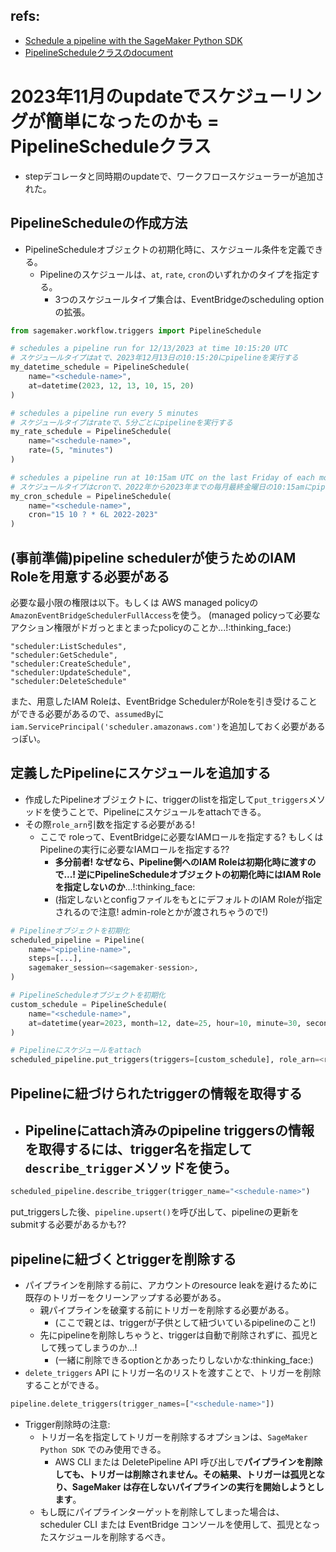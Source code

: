 ## refs:

- [Schedule a pipeline with the SageMaker Python SDK](https://docs.aws.amazon.com/sagemaker/latest/dg/pipeline-eventbridge.html)
- [PipelineScheduleクラスのdocument](https://sagemaker.readthedocs.io/en/stable/workflows/pipelines/sagemaker.workflow.pipelines.html#pipeline-schedule)

# 2023年11月のupdateでスケジューリングが簡単になったのかも = PipelineScheduleクラス

- stepデコレータと同時期のupdateで、ワークフロースケジューラーが追加された。

## PipelineScheduleの作成方法

- PipelineScheduleオブジェクトの初期化時に、スケジュール条件を定義できる。
  - Pipelineのスケジュールは、`at`, `rate`, `cron`のいずれかのタイプを指定する。
    - 3つのスケジュールタイプ集合は、EventBridgeのscheduling optionの拡張。


```python
from sagemaker.workflow.triggers import PipelineSchedule

# schedules a pipeline run for 12/13/2023 at time 10:15:20 UTC
# スケジュールタイプはatで、2023年12月13日の10:15:20にpipelineを実行する
my_datetime_schedule = PipelineSchedule(
    name="<schedule-name>", 
    at=datetime(2023, 12, 13, 10, 15, 20)
)

# schedules a pipeline run every 5 minutes
# スケジュールタイプはrateで、5分ごとにpipelineを実行する
my_rate_schedule = PipelineSchedule(
    name="<schedule-name>", 
    rate=(5, "minutes")
)

# schedules a pipeline run at 10:15am UTC on the last Friday of each month during the years 2022 to 2023
# スケジュールタイプはcronで、2022年から2023年までの毎月最終金曜日の10:15amにpipelineを実行する
my_cron_schedule = PipelineSchedule(
    name="<schedule-name>", 
    cron="15 10 ? * 6L 2022-2023"
)
```

## (事前準備)pipeline schedulerが使うためのIAM Roleを用意する必要がある

必要な最小限の権限は以下。もしくは AWS managed policyの`AmazonEventBridgeSchedulerFullAccess`を使う。
(managed policyって必要なアクション権限がドガっとまとまったpolicyのことか...!:thinking_face:)

```
"scheduler:ListSchedules",
"scheduler:GetSchedule",
"scheduler:CreateSchedule",
"scheduler:UpdateSchedule",
"scheduler:DeleteSchedule"
```

また、用意したIAM Roleは、EventBridge SchedulerがRoleを引き受けることができる必要があるので、`assumedBy`に`iam.ServicePrincipal('scheduler.amazonaws.com')`を追加しておく必要があるっぽい。

## 定義したPipelineにスケジュールを追加する

- 作成したPipelineオブジェクトに、triggerのlistを指定して`put_triggers`メソッドを使うことで、Pipelineにスケジュールをattachできる。
- その際`role_arn`引数を指定する必要がある! 
  - ここで roleって、EventBridgeに必要なIAMロールを指定する? もしくはPipelineの実行に必要なIAMロールを指定する??
    - **多分前者! なぜなら、Pipeline側へのIAM Roleは初期化時に渡すので...! 逆にPipelineScheduleオブジェクトの初期化時にはIAM Roleを指定しないのか**...!:thinking_face:
    - (指定しないとconfigファイルをもとにデフォルトのIAM Roleが指定されるので注意! admin-roleとかが渡されちゃうので!)

```python
# Pipelineオブジェクトを初期化
scheduled_pipeline = Pipeline(
    name="<pipeline-name>",
    steps=[...],
    sagemaker_session=<sagemaker-session>,
)

# PipelineScheduleオブジェクトを初期化
custom_schedule = PipelineSchedule(
    name="<schedule-name>", 
    at=datetime(year=2023, month=12, date=25, hour=10, minute=30, second=30)
)

# Pipelineにスケジュールをattach
scheduled_pipeline.put_triggers(triggers=[custom_schedule], role_arn=<role>)
```

## Pipelineに紐づけられたtriggerの情報を取得する

- **Pipelineにattach済みのpipeline triggersの情報を取得**するには、trigger名を指定して`describe_trigger`メソッドを使う。
  - 

```python
scheduled_pipeline.describe_trigger(trigger_name="<schedule-name>")
```

put_triggersした後、`pipeline.upsert()`を呼び出して、pipelineの更新をsubmitする必要があるかも??

## pipelineに紐づくとtriggerを削除する

- パイプラインを削除する前に、アカウントのresource leakを避けるために既存のトリガーをクリーンアップする必要がある。
  - 親パイプラインを破棄する前にトリガーを削除する必要がある。
    - (ここで親とは、triggerが子供として紐づいているpipelineのこと!)
  - 先にpipelineを削除しちゃうと、triggerは自動で削除されずに、孤児として残ってしまうのか...!
    - (一緒に削除できるoptionとかあったりしないかな:thinking_face:)
- `delete_triggers` API にトリガー名のリストを渡すことで、トリガーを削除することができる。

```python
pipeline.delete_triggers(trigger_names=["<schedule-name>"])
```

- Trigger削除時の注意:
  - トリガー名を指定してトリガーを削除するオプションは、`SageMaker Python SDK` でのみ使用できる。
    - AWS CLI または DeletePipeline API 呼び出しで**パイプラインを削除しても、トリガーは削除されません。その結果、トリガーは孤児となり、SageMaker は存在しないパイプラインの実行を開始しようとします**。
  - もし既にパイプラインターゲットを削除してしまった場合は、scheduler CLI または EventBridge コンソールを使用して、孤児となったスケジュールを削除するべき。

